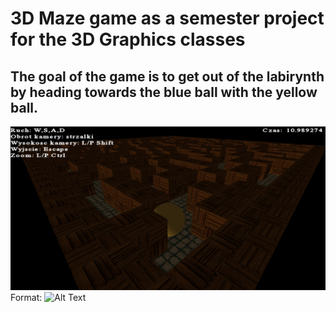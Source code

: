# 3D Maze game as a semester project for the 3D Graphics classes
## The goal of the game is to get out of the labirynth by heading towards the blue ball with the yellow ball.
![GitHub Logo](screen.png)
Format: ![Alt Text](url)
